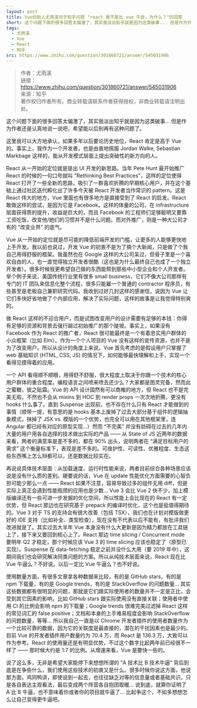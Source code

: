 ```yaml
---
layout: post
title: Vue创始人尤雨溪对于知乎问题 "react 是不是比 vue 牛皮，为什么？"的回答
short: 这个问题下面的很多回答太偏激了，其实我淡出知乎就是因为这类破事... 但是作为作者还是认真地说一说吧，希望能以后别再有这种问题了
tags:
  - 尤雨溪
  - Vue
  - React
  - 知乎
src: https://www.zhihu.com/question/301860721/answer/545031906
---
```


> 作者：尤雨溪  
链接：https://www.zhihu.com/question/301860721/answer/545031906  
来源：知乎  
著作权归作者所有。商业转载请联系作者获得授权，非商业转载请注明出处。

这个问题下面的很多回答太偏激了，其实我淡出知乎就是因为这类破事... 但是作为作者还是认真地说一说吧，希望能以后别再有这种问题了。

这里我可以大方地承认，如果多年以后要论历史地位，React 肯定是高于 Vue 的。事实上，我作为一个开发者，也是由衷地佩服 Jordan Walke, Sebastian Markbage 这样的，能从开发模式层面上提出突破性的新方向的人。

React 从一开始的定位就是提出 UI 开发的新思路。当年 Pete Hunt 最开始推广 React 的时候的一句口号就叫 "Rethinking Best Practices"，这样的定位使得 React 打开了一些全新的思路，吸引了一群喜欢折腾的早期核心用户，并在这个基础上通过社区迭代孵化出了许多今天被 React 开发者当作常识的 pattern。这是 React 伟大的地方，Vue 里面也有很多地方是直接受到了 React 的启发。React 敢做这样的尝试，是因为它是 Facebook。这样的体量的公司，在 infrastructure 层面获得质的提升，收益是巨大的，而且 Facebook 的工程师们足够聪明又要靠工资吃饭，改变他/她们的习惯并不是什么问题。而对外推广，则是一种大公司才有的 “改变业界” 的底气。

Vue 从一开始的定位就是尽可能的降低前端开发的门槛，让更多的人能够更快地上手开发。我以前也说过，开发 Vue 的初衷不是为了搞个大新闻，只是做了个我自己用得舒服的框架。我虽然也在 Google 这样的大公司呆过，但骨子里是一个喜欢自由的人，也一直觉得独立开发者很酷（这也是为什么最终自己也成了一个独立开发者）。很多时候我更希望自己做的东西能帮到那些中小型企业和个人开发者。举个例子来说，美国传统行业里有很多 small business，它们不像大公司那样有专门的 IT 团队来信息化整个流程，很多只能雇一个普通的 contractor 程序员，有些甚至是老板自己兼职研究代码。我收到过好几封这样的感谢信，说因为 Vue 让它们多快好省地做了个内部应用，解决了实际问题，这样的故事是让我觉得特别爽的。

做 React 这样的不迎合用户，而是试图改变用户的设计需要有足够的本钱：你得有足够的资源和背景去强行越过初始推广的那个陡坡。事实上，如果没有 Facebook 作为 React 的推广者，React 很可能最终是一个有着忠实用户群体的小众框架（比如 Elm）。作为一个个人项目的 Vue 没有这样的宣传资源，也并不是为了改变用户。所以从设计的角度上来说，Vue 首先考虑的是假设用户只掌握了 web 基础知识 (HTML, CSS, JS) 的情况下，如何能够最快理解和上手，实现一个看得见摸得着的应用。

一个 API 看得顺不顺眼，用得舒不舒服，很大程度上取决于你跟一个技术的核心用户群体的重合程度。编程语言之间喷来喷去还少么？大家都是图灵完备，然而此之蜜糖，彼之砒霜。Vue 的 API 设计固然有可以商榷的地方，但 React 也不是完美无瑕，不然也不会从 mixins 到 HOC 到 render props 一次次地折腾，更没有 hooks 什么事了。直到 Suspense 出现前，也不存在什么只有 React 才能做到的事情（顺带一提，有意思的是 hooks 基本上废掉了过去大部分基于组件的逻辑抽象模式，抹掉了 JSX vs. 模版的一个优势，也完全可以用在其他框架里，连 Angular 都已经有对应的原型实现...）然而 “不完美” 并没有妨碍在过去的几年内大量的用户用各自选择的技术做出实际的产品 —— 从 State of JS 近两年的数据来看，两者的满意率是差不多的，都在 90% 出头，说明两者在 “满足目标用户的需求” 这个衡量标准下，表现是差不多的。可维护性、可读性、优雅程度、生态这些东西嘴上怎么辩都可以，还是数据比较实在。

再说说具体技术层面：从加载速度、运行时性能来说，两者目前综合各种场景应该说是没有什么质的差别。硬要说的话，Vue 在 update 性能优化方面需要的心智负担可能少那么一点 —— React 如果不注意，容易导致过多的组件无用 diff，但是实际上真正会遇到性能瓶颈的应用也是少数... Vue 3 会比 Vue 2 快不少，加上模版编译还有一些可进一步发掘的优化空间，所以性能上会比现在的 React 有一定优势，但 React 那边也在研究基于 prepack 的编译时优化，这个也是挺值得期待的。Vue 3 对于 TS 的支持会有很大改善（包括 TSX），我们也在计划对模版做更好的 IDE 支持（比如补全、类型检查），现在没有不代表以后不能有，有批评我们改进就是了。其实过去大半年 Vue 本身没有什么大更新是因为精力都放在工具链上了，接下来又要回到核心上了。React 那边 time slicing / Concurrent mode 要明年 Q2 才稳定，那个时候应该 Vue 3 的 time slicing 应该也稳定了（原型已实现）。Suspense 在 data-fetching 稳定之前并没什么大用（要 2019 年中），这期间我们也会研究解决同类问题的方案。所以从纯技术层面来说，React 现在比 Vue 牛逼么？不好说。以后一定比 Vue 牛逼么？也不好说。

使用数量方面，有很多文章拿各种数据来比较，有的是 GitHub stars，有的是 npm 下载量，有的是 Google trends，有的是 StackOverflow 的问题数量... 其实这些数据都有很明显的问题，那就是它们跟实际使用者的数量并不一定是正比，会受到其它因素的影响，比如 GitHub stars 跟实际使用没有直接关联；使用者中使用 CI 的比例会影响 npm 的下载量；Google trends 很难完美过滤掉 React 这样的常见词汇的 false positive；文档和本身的上手难易程度会影响 StackOverflow 的问题数量，等等... 所以我自己一直是以 Chrome 开发者插件的使用者数量作为一个比较可靠的数据，因为它的关联度是最直接的，潜在的干扰因素也是最少的。目前 Vue 的开发者插件用户数量约为 70.4 万，而 React 是 136.3 万，大致可以作为参考。React 的使用量还是有明显优势，不过这个数字比起两年前已经很不一样了 —— 那时候大约是 1:7 的比例。从增速来看，Vue 是要快一些的。

说了这么多，无非是希望大家能停下来想想所谓的 ”A 技术比 B 技术牛逼“ 背后到底是在争些什么，我们使用这些技术的初衷又是什么。很多时候你说这方面，他说那方面，鸡同鸭讲，即使说到一起去，也往往缺乏对等的信息量或者基础共识，只是各自表达主观看法，最后变成两个阵营各自抱团取暖... 说到底，就算你证明了 A 比 B 牛逼，也不意味着你或者你的项目就牛逼了... 比起争这个，不如多想想怎么让自己变得更牛逼吧。

